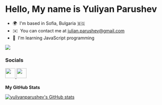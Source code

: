 Hello, My name is Yuliyan Parushev 
=================================  
* 🌍  I'm based in Sofia, Bulgaria 🇧🇬
* ✉️  You can contact me at [julian.parushev@gmail.com](mailto:julian.parushev@gmail.com)
* 🧠  I'm learning JavaScript programming

<a href="https://www.github.com/yuliyanparushev" target="_blank" rel="noreferrer"><img src="https://img.shields.io/github/followers/yuliyanparushev?logo=github&style=for-the-badge&color=0891b2&labelColor=000000" /></a>
 ### Socials  <p align="left"> <a href="https://www.github.com/yuliyanparushev" target="_blank" rel="noreferrer"> <picture> <source media="(prefers-color-scheme: dark)" srcset="https://raw.githubusercontent.com/danielcranney/readme-generator/main/public/icons/socials/github-dark.svg" /> <source media="(prefers-color-scheme: light)" srcset="https://raw.githubusercontent.com/danielcranney/readme-generator/main/public/icons/socials/github.svg" /> <img src="https://raw.githubusercontent.com/danielcranney/readme-generator/main/public/icons/socials/github.svg" width="32" height="32" /> </picture> </a> <a href="https://www.linkedin.com/in/yuliyanparushev" target="_blank" rel="noreferrer"> <picture> <source media="(prefers-color-scheme: dark)" srcset="https://raw.githubusercontent.com/danielcranney/readme-generator/main/public/icons/socials/linkedin-dark.svg" /> <source media="(prefers-color-scheme: light)" srcset="https://raw.githubusercontent.com/danielcranney/readme-generator/main/public/icons/socials/linkedin.svg" /> <img src="https://raw.githubusercontent.com/danielcranney/readme-generator/main/public/icons/socials/linkedin.svg" width="32" height="32" /> </picture> </a></p>
<b>My GitHub Stats</b>

<a href="http://www.github.com/yuliyanparushev"><img src="https://github-readme-stats.vercel.app/api?username=yuliyanparushev&show_icons=true&hide=&count_private=true&title_color=0891b2&text_color=ffffff&icon_color=0891b2&bg_color=000000&hide_border=true&show_icons=true" alt="yuliyanparushev's GitHub stats" /></a>
